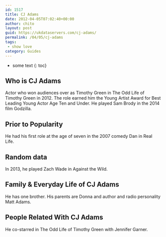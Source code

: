 ```yaml
---
id: 1517
title: CJ Adams
date: 2012-04-05T07:02:40+00:00
author: chito
layout: post
guid: https://ukdataservers.com/cj-adams/
permalink: /04/05/cj-adams
tags:
 - show love
category: Guides
---
```


* some text
{: toc}


## Who is  CJ Adams
                  
                  
                  
Actor who won audiences over as Timothy Green in The Odd Life of Timothy Green in 2012. The role earned him the Young Artist Award for Best Leading Young Actor Age Ten and Under. He played Sam Brody in the 2014 film Godzilla.
                  
                
                
                
## Prior to Popularity 
                  
                  
                  
He had his first role at the age of seven in the 2007 comedy Dan in Real Life.
                  
                
                
                
## Random data 
                  
                  
                  
In 2013, he played Zach Wade in Against the Wild.
                  
                
                
                
## Family & Everyday Life of CJ Adams
                  
                  
                  
He has one brother. His parents are Donna and author and radio personality Matt Adams.
                  
                
                
                
## People Related With  CJ Adams
                  
                  
                  
He co-starred in The Odd Life of Timothy Green with Jennifer Garner.
                  
                
              
            
          
          
          
    
    
  
